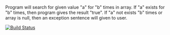 Program will search for given value "a" for "b" times in array. If "a" exists for "b" times, then program gives the result "true". If "a" not exists "b" times or array is null, then an exception sentence will given to user. 

[![Build Status](https://travis-ci.com/furkanorten/MyProject.svg?branch=main)](https://travis-ci.com/furkanorten/MyProject)